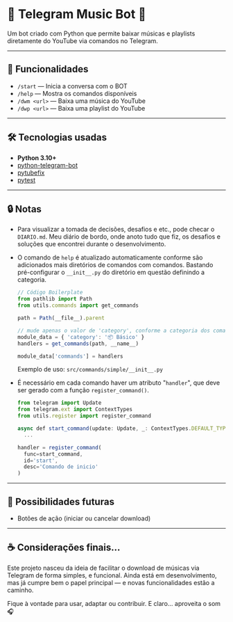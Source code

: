 # 🤖 Telegram Music Bot 🎵

Um bot criado com Python que permite baixar músicas e playlists diretamente do YouTube via comandos no Telegram.

---

## 🚀 Funcionalidades

- `/start` — Inicia a conversa com o BOT
- `/help` — Mostra os comandos disponíveis
- `/dwm <url>` — Baixa uma música do YouTube
- `/dwp <url>` — Baixa uma playlist do YouTube

---

## 🛠️ Tecnologias usadas

- **Python 3.10+**
- [python-telegram-bot](https://github.com/python-telegram-bot/python-telegram-bot)
- [pytubefix](https://github.com/nficano/pytube)
- [pytest](https://github.com/pytest-dev/pytest)

---

## 🔒 Notas

- Para visualizar a tomada de decisões, desafios e etc., pode checar o `DIARIO.md`. Meu diário de bordo, onde anoto tudo que fiz, os desafios e soluções que encontrei durante o desenvolvimento.

- O comando de `help` é atualizado automaticamente conforme são adicionados mais diretórios de comandos com comandos. Bastando pré-configurar o `__init__.py` do diretório em questão definindo a categoria.
  ```js
  // Código Boilerplate
  from pathlib import Path
  from utils.commands import get_commands

  path = Path(__file__).parent

  // mude apenas o valor de 'category', conforme a categoria dos comandos em questão
  module_data = { 'category': '📦 Básico' }
  handlers = get_commands(path, __name__)

  module_data['commands'] = handlers
  ```
  Exemplo de uso: `src/commands/simple/__init__.py`

- É necessário em cada comando haver um atributo "`handler`", que deve ser gerado com a função `register_command()`.
  ```js
  from telegram import Update
  from telegram.ext import ContextTypes
  from utils.register import register_command

  async def start_command(update: Update, _: ContextTypes.DEFAULT_TYPE):
    ...

  handler = register_command(
    func=start_command,
    id='start',
    desc='Comando de inicio'
  )
  ```
---

## 🧠 Possibilidades futuras
- Botões de ação (iniciar ou cancelar download)

---

## ☕ Considerações finais...
Este projeto nasceu da ideia de facilitar o download de músicas via Telegram de forma simples, e funcional.
Ainda está em desenvolvimento, mas já cumpre bem o papel principal — e novas funcionalidades estão a caminho.

Fique à vontade para usar, adaptar ou contribuir. E claro... aproveita o som 🎧
